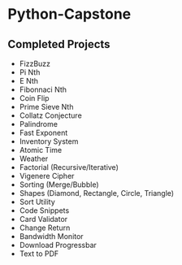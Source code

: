 # Python-Capstone

## Completed Projects

- FizzBuzz
- Pi Nth
- E Nth
- Fibonnaci Nth
- Coin Flip
- Prime Sieve Nth
- Collatz Conjecture
- Palindrome
- Fast Exponent
- Inventory System
- Atomic Time
- Weather
- Factorial (Recursive/Iterative)
- Vigenere Cipher
- Sorting (Merge/Bubble)
- Shapes (Diamond, Rectangle, Circle, Triangle)
- Sort Utility
- Code Snippets
- Card Validator
- Change Return
- Bandwidth Monitor
- Download Progressbar
- Text to PDF